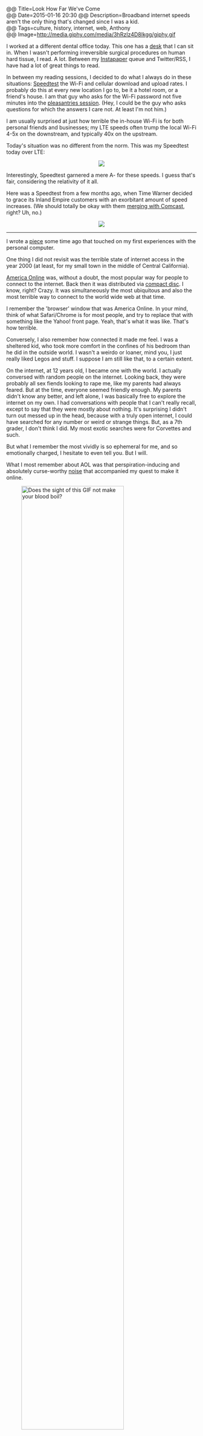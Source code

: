 @@ Title=Look How Far We've Come  
@@ Date=2015-01-16 20:30
@@ Description=Broadband internet speeds aren't the only thing that's changed since I was a kid.  
@@ Tags=culture, history, internet, web, Anthony    
@@ Image=http://media.giphy.com/media/3hRzIz4D8Ikgg/giphy.gif

I worked at a different dental office today. This one has a [desk][d] that I can sit in. When I wasn't performing irreversible surgical procedures on human hard tissue, I read. A lot. Between my [Instapaper][instapaper] queue and Twitter/RSS, I have had a lot of great things to read.

In between my reading sessions, I decided to do what I always do in these situations: [Speedtest][speedtest] the Wi-Fi and cellular download and upload rates. I probably do this at every new location I go to, be it a hotel room, or a friend's house. I am that guy who asks for the Wi-Fi password not five minutes into the [pleasantries session][loljunky]. (Hey, I could be the guy who asks questions for which the answers I care not. At least I'm not him.)

I am usually surprised at just how terrible the in-house Wi-Fi is for both personal friends and businesses; my LTE speeds often trump the local Wi-Fi 4-5x on the downstream, and typically 40x on the upstream.

Today's situation was no different from the norm. This was my Speedtest today over LTE:

<center><a href="http://www.speedtest.net/my-result/4065330285" class="nohover"><img src="http://www.speedtest.net/result/4065330285.png" /></a></center>

Interestingly, Speedtest garnered a mere A- for these speeds. I guess that's fair, considering the relativity of it all.

Here was a Speedtest from a few months ago, when Time Warner decided to grace its Inland Empire customers with an exorbitant amount of speed increases. (We should totally be okay with them [merging with Comcast][bgr], right? Uh, no.)

<center><a href="http://www.speedtest.net/my-result/3867339763" class="nohover"><img src="http://www.speedtest.net/result/3867339763.png"></a></center>

<hr class="small">

I wrote a [piece][theoveranalyzed] some time ago that touched on my first experiences with the personal computer. 

One thing I did not revisit was the terrible state of internet access in the year 2000 (at least, for my small town in the middle of Central California). 

[America Online][wikipedia] was, without a doubt, the most popular way for people to connect to the internet. Back then it was distributed via [compact disc][files]. I know, right? Crazy. It was simultaneously the most ubiquitous and also the most terrible way to connect to the world wide web at that time.

I remember the 'browser' window that was America Online. In your mind, think of what Safari/Chrome is for most people, and try to replace that with something like the Yahoo! front page. Yeah, that's what it was like. That's how terrible.

Conversely, I also remember how connected it made me feel. I was a sheltered kid, who took more comfort in the confines of his bedroom than he did in the outside world. I wasn't a weirdo or loaner, mind you, I just really liked Legos and stuff. I suppose I am still like that, to a certain extent. 

On the internet, at 12 years old, I became one with the world. I actually conversed with random people on the internet. Looking back, they were probably all sex fiends looking to rape me, like my parents had always feared. But at the time, everyone seemed friendly enough. My parents didn't know any better, and left alone, I was basically free to explore the internet on my own. I had conversations with people that I can't really recall, except to say that they were mostly about nothing. It's surprising I didn't turn out messed up in the head, because with a truly open internet, I could have searched for any number or weird or strange things. But, as a 7th grader, I don't think I did. My most exotic searches were for Corvettes and such.

But what I remember the most vividly is so ephemeral for me, and so emotionally charged, I hesitate to even tell you. But I will.

What I most remember about AOL was that perspiration-inducing and absolutely curse-worthy [noise][youtube] that accompanied my  quest to make it online. 

<figure>
	<img src="http://media.giphy.com/media/3hRzIz4D8Ikgg/giphy.gif" alt="Does the sight of this GIF not make your blood boil?" width="80%" />
	<figcaption>Does the sight of this GIF <em>not</em> make your blood boil?</figcaption>
</figure>

My inclination here is to make a joke about how connecting via AOL was a lot like Forrest Gump's "[box of chocolates][wiktionary]", because it was. There was no predictable pattern. Oh, it's 5:57 PM, after dinner, and you want to get online? NOPE. Try again. Okay, I'll try again at 9:03 PM. The parentals are asleep, everyone is in their rooms. Who else would be using the phone right now? I should be able to get online now, right? NOPE. Try again. Screw it. I'm not trying again. I'll try tomorrow. I try again tomorrow. It works after dinner, but still not at night. Next day: broken both tries. The. Endless. Cycle. Of. Suck. 

I did everything I could. I tweaked as many settings within Windows XP that I could find. Sometimes it would work, sometimes it wouldn't. We even got a separate phone line exclusively for AOL. What AOL wanted, AOL got, apparently. It was a real struggle.

When I *could* finally get online, there was another seemingly unsurmountable obstacle between me and the rest of the glorious world behind the screen. It is a number that begins with 5 and ends in 6, with a k after the 6 to modify the entire moniker. Shorthand, [56k][wikipedia 2]. It was, without a doubt, terrible. Even in 2000, decades before 500 Mbps would be commonplace most everywhere besides the US, everyone knew 56 **k**bps was terrible. To put that into perspective, at 56k, it would take [approximately][download-time] 298 hours to download a typical iTunes movie in 1080p. (On my connection at home, right now, it would take around 3 minutes to complete a similar download feat.)

When I finally convinced my clueless parents to adopt AT&T's broadband service called [DSL][wikipedia 3], it was glorious. 768 Kbps never felt so great! 

<hr class="small">

We have become so spoiled in the age of fast internet. Whenever a webpage ceases to load instantly, I immediately assume something is bottlenecking the process. Maybe it's my CPU, lack of RAM, or, perhaps, my crappy ISP being flakey? [Nah, it couldn't be that last one][jsonline]. Simply put, I couldn't imagine going back to those times. 

But back then, that was just a part of life. Things took time. Imagine loading a dynamic webpage like [The Verge][vergee] on a personal computer 15 years ago, with 56 Kbps as the *maximum* download speed possible. Yeah, I'm having trouble imagining that scenario as well.

There was so much to hate about the internet back then. The experience was completely lackluster compared to now. It might surprise the generation that follows me just how crazy it was for all of us to endure such technological [failwhales][readwrite]. 

And yet, at the same time, it was completely awesome. 

For the first time ever, I knew more about something than most every adult I came in contact with. Sure, I also knew more about the X-men than the average adult, but knowing more about something like computers? That was cooler. That became a big part of my identity. It has followed me all the way to where I am now. I'm sure there have countless others who share my story of internet discovery. I am *the* generation that grew up with the internet. Yay internet!

[bgr]: http://bgr.com/2015/01/15/comcast-time-warner-cable-merger-opposition-2/
[d]: http://d.pr/i/14WBi+
[download-time]: http://www.download-time.com
[files]: http://pandodaily.files.wordpress.com/2014/04/aol-cd.png?w=1024&h=768
[instapaper]: https://www.instapaper.com/p/ToniWonKanobi
[jsonline]: http://www.jsonline.com/watchdog/pi/time-warner-scores-lowest-on-cable-tv-customer-satisfaction-report-says-b9915944z1-208433401.html
[loljunky]: http://loljunky.com/images/me-vs-normal-people-at-someones-house-1608.jpg
[readwrite]: http://readwrite.com/2008/07/17/the_story_of_the_fail_whale
[speedtest]: http://speedtest.org
[theoveranalyzed]: http://www.theoveranalyzed.net/2015/1/5/facebook-is-the-new-aol
[vergee]: http://www.theverge.com
[wikipedia]: https://en.wikipedia.org/wiki/AOL
[wikipedia 2]: https://en.wikipedia.org/wiki/56_kbit/s_modem
[wikipedia 3]: https://en.wikipedia.org/wiki/Digital_subscriber_line
[wiktionary]: https://en.wiktionary.org/wiki/life_is_like_a_box_of_chocolates
[youtube]: https://www.youtube.com/watch?v=D1UY7eDRXrs